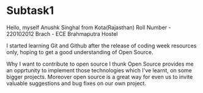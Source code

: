 # Subtask1
Hello, myself Anushk Singhal from Kota(Rajasthan)
Roll Number - 220102012
Brach - ECE
Brahmaputra Hostel

I started learning Git and Github after the release of coding week resources only, hoping to get a good understanding of Open Source.

Why I want to contribute to open source
I thunk Open Source provides me an opprtunity to implement those technologies which I've learnt, on some bigger projects.
Moreover open source is a great way for even us to invite valuable suggestions and bug fixes on our own project.